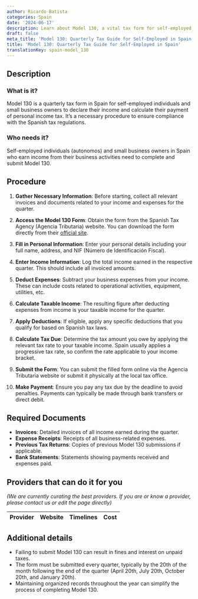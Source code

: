 ```yaml
---
author: Ricardo Batista
categories: Spain
date: '2024-06-17'
description: Learn about Model 130, a vital tax form for self-employed individuals in Spain. Discover the steps, required documents, and submission deadlines.
draft: false
meta_title: 'Model 130: Quarterly Tax Guide for Self-Employed in Spain'
title: 'Model 130: Quarterly Tax Guide for Self-Employed in Spain'
translationKey: spain-model_130
---
```



## Description

### What is it?
Model 130 is a quarterly tax form in Spain for self-employed individuals and small business owners to declare their income and calculate their payment of personal income tax. It’s a necessary procedure to ensure compliance with the Spanish tax regulations.

### Who needs it?
Self-employed individuals (autonomos) and small business owners in Spain who earn income from their business activities need to complete and submit Model 130.

## Procedure

1. **Gather Necessary Information**: Before starting, collect all relevant invoices and documents related to your income and expenses for the quarter.
   
2. **Access the Model 130 Form**: Obtain the form from the Spanish Tax Agency (Agencia Tributaria) website. You can download the form directly from their [official site](https://www.agenciatributaria.es/).

3. **Fill in Personal Information**: Enter your personal details including your full name, address, and NIF (Número de Identificación Fiscal).

4. **Enter Income Information**: Log the total income earned in the respective quarter. This should include all invoiced amounts.

5. **Deduct Expenses**: Subtract your business expenses from your income. These can include costs related to operational activities, equipment, utilities, etc.

6. **Calculate Taxable Income**: The resulting figure after deducting expenses from income is your taxable income for the quarter.

7. **Apply Deductions**: If eligible, apply any specific deductions that you qualify for based on Spanish tax laws.

8. **Calculate Tax Due**: Determine the tax amount you owe by applying the relevant tax rate to your taxable income. Spain usually applies a progressive tax rate, so confirm the rate applicable to your income bracket.

9. **Submit the Form**: You can submit the filled form online via the Agencia Tributaria website or submit it physically at the local tax office.

10. **Make Payment**: Ensure you pay any tax due by the deadline to avoid penalties. Payments can typically be made through bank transfers or direct debit.

## Required Documents

- **Invoices**: Detailed invoices of all income earned during the quarter.
- **Expense Receipts**: Receipts of all business-related expenses.
- **Previous Tax Returns**: Copies of previous Model 130 submissions if applicable.
- **Bank Statements**: Statements showing payments received and expenses paid.

## Providers that can do it for you
_(We are currently curating the best providers. If you are or know a provider, please contact us or edit the page directly)_

| Provider        |     Website     |     Timelines    |       Cost      |
| --------------- | --------------- |  :-------------: | :-------------: |

## Additional details
- Failing to submit Model 130 can result in fines and interest on unpaid taxes.
- The form must be submitted every quarter, typically by the 20th of the month following the end of the quarter (April 20th, July 20th, October 20th, and January 20th).
- Maintaining organized records throughout the year can simplify the process of completing Model 130.
